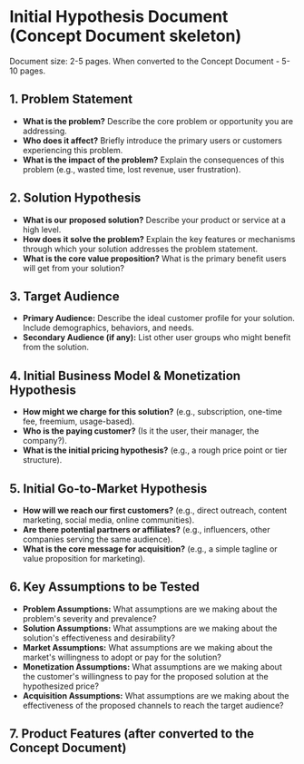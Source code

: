 # Initial Hypothesis Document (Concept Document skeleton)

Document size: 2-5 pages. When converted to the Concept Document - 5-10 pages.

## 1. Problem Statement
- **What is the problem?** Describe the core problem or opportunity you are addressing.
- **Who does it affect?** Briefly introduce the primary users or customers experiencing this problem.
- **What is the impact of the problem?** Explain the consequences of this problem (e.g., wasted time, lost revenue, user frustration).

## 2. Solution Hypothesis
- **What is our proposed solution?** Describe your product or service at a high level.
- **How does it solve the problem?** Explain the key features or mechanisms through which your solution addresses the problem statement.
- **What is the core value proposition?** What is the primary benefit users will get from your solution?

## 3. Target Audience
- **Primary Audience:** Describe the ideal customer profile for your solution. Include demographics, behaviors, and needs.
- **Secondary Audience (if any):** List other user groups who might benefit from the solution.

## 4. Initial Business Model & Monetization Hypothesis
- **How might we charge for this solution?** (e.g., subscription, one-time fee, freemium, usage-based).
- **Who is the paying customer?** (Is it the user, their manager, the company?).
- **What is the initial pricing hypothesis?** (e.g., a rough price point or tier structure).

## 5. Initial Go-to-Market Hypothesis
- **How will we reach our first customers?** (e.g., direct outreach, content marketing, social media, online communities).
- **Are there potential partners or affiliates?** (e.g., influencers, other companies serving the same audience).
- **What is the core message for acquisition?** (e.g., a simple tagline or value proposition for marketing).

## 6. Key Assumptions to be Tested
- **Problem Assumptions:** What assumptions are we making about the problem's severity and prevalence?
- **Solution Assumptions:** What assumptions are we making about the solution's effectiveness and desirability?
- **Market Assumptions:** What assumptions are we making about the market's willingness to adopt or pay for the solution?
- **Monetization Assumptions:** What assumptions are we making about the customer's willingness to pay for the proposed solution at the hypothesized price?
- **Acquisition Assumptions:** What assumptions are we making about the effectiveness of the proposed channels to reach the target audience? 

## 7. Product Features (after converted to the Concept Document)